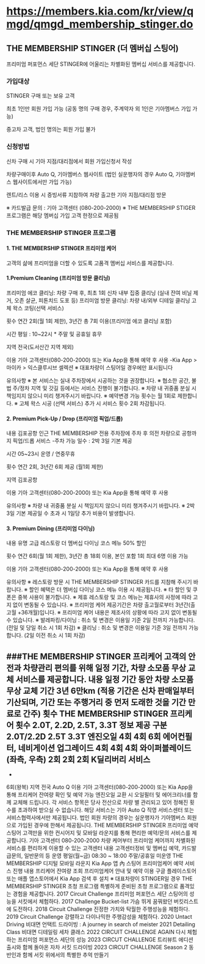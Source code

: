 # https://members.kia.com/kr/view/qmgd/qmgd_membership_stinger.do

## THE MEMBERSHIP STINGER (더 멤버십 스팅어)

프리미엄 퍼포먼스 세단 STINGER에 어울리는 차별화된 멤버십 서비스를 제공합니다.

### 가입대상

STINGER 구매 또는 보유 고객

최초 1인만 회원 가입 가능 (공동 명의 구매 경우, 주계약자 외 1인은 기아멤버스 가입 가능)

중고차 고객, 법인 명의는 회원 가입 불가

### 신청방법

신차 구매 시
기아 지점/대리점에서 회원 가입신청서 작성

차량구매이후
Auto Q, 기아멤버스 웹사이트 (법인 실운행자의 경우 Auto Q, 기아멤버스 웹사이트에서만 가입 가능)

렌트/리스 이용 시
증빙서류 지참하여 차량 출고한 기아 지점/대리점 방문

※ 카드발급 문의 : 기아 고객센터 (080-200-2000)
※ THE MEMBERSHIP STIGER 프로그램은 해당 멤버십 가입 고객 한정으로 제공됨

### THE MEMBERSHIP STINGER 프로그램

#### 1. THE MEMBERSHIP STINGER 프리미엄 케어

고객의 삶에 프리미엄을 더할 수 있도록 고품격 멤버십 서비스를 제공합니다.

#### 1.Premium Cleaning (프리미엄 방문 클리닝)

프리미엄 에코 클리닝: 차량 구매 후, 최초 1회 신차 내부 집중 클리닝 (실내 잔여 비닐 제거, 오존 살균, 피톤치드 도포 등)
프리미엄 방문 클리닝: 차량 내/외부 디테일 클리닝
고체 왁스 코팅(선택 서비스)

횟수
연간 2회(월 1회 제한), 3년간 총 7회 이용(프리미엄 에코 클리닝 포함)

시간
평일 : 10~22시 * 주말 및 공휴일 휴무

지역
전국(도서산간 지역 제외)

이용
기아 고객센터(080-200-2000) 또는 Kia App을 통해 예약 후 사용
-Kia App > 마이카 > 익스클루시브 셀렉션
※ 대표차량이 스팅어일 경우에만 표시됩니다

유의사항
※ 본 서비스는 실내 주차장에서 시공하는 것을 권장합니다.
※ 협소한 공간, 불법 주/정차 지역 및 갓길 등에서는 서비스 진행이 불가합니다.
※ 차량 내 귀중품 분실 시 책임지지 않으니 미리 챙겨주시기 바랍니다.
※ 예약변경 가능 횟수는 월 1회로 제한합니다.
※ 고체 왁스 시공 (선택 서비스) 추가 시 서비스 횟수 2회 차감됩니다.

#### 2. Premium Pick-Up / Drop (프리미엄 픽업/드롭)

내용
김포공항 인근 THE MEMBERSHIP 전용 주차장에 주차 후 의전 차량으로 공항까지 픽업/드롭 서비스
-주차 가능 일수 : 2박 3일 기본 제공

시간
05~23시 운영 / 연중무휴

횟수
연간 2회, 3년간 6회 제공 (월1회 제한)

지역
김포공항

이용
기아 고객센터(080-200-2000) 또는 Kia App을 통해 예약 후 사용

유의사항
※ 차량 내 귀중품 분실 시 책임지지 않으니 미리 챙겨주시기 바랍니다.
※ 2박 3일 기본 제공일 수 초과 시 1일당 추가 비용이 발생합니다.

#### 3. Premium Dining (프리미엄 다이닝)

내용
유명 고급 레스토랑 더 멤버십 다이닝 코스 메뉴 50% 할인

횟수
연간 6회(월 1회 제한), 3년간 총 18회 이용, 본인 포함 1회 최대 6명 이용 가능

이용
기아 고객센터(080-200-2000) 또는 Kia App을 통해 예약 후 사용

유의사항
※ 레스토랑 방문 시 THE MEMBERSHIP STINGER 카드를 지참해 주시기 바랍니다.
※ 할인 혜택은 더 멤버십 다이닝 코스 메뉴 이용 시 제공됩니다.
※ 타 할인 및 쿠폰은 중복 사용이 불가합니다.
※ 제휴 레스토랑 및 코스 메뉴는 제휴사의 사정에 따라 고지 없이 변동될 수 있습니다.
※ 프리미엄 케어 제공기간은 차량 출고월로부터 3년간(출고월 +36개월)입니다.
※ 프리미엄 케어 내용은 제조사의 상황에 따라 고지 없이 변동될 수 있습니다.
※ 발레파킹/다이닝 : 취소 및 변경은 이용일 기준 2일 전까지 가능합니다. (전일 및 당일 취소 시 1회 차감)
※ 클리닝 : 취소 및 변경은 이용일 기준 3일 전까지 가능합니다. (2일 이전 취소 시 1회 차감)

###THE MEMBERSHIP STINGER 프리케어
고객의 안전과 차량관리 편의를 위해 일정 기간, 차량 소모품 무상 교체 서비스를
제공합니다.
내용
일정 기간 동안 차량 소모품 무상 교체
기간
3년 6만km
(적용 기간은 신차 판매일부터 기산되며, 기간 또는 주행거리 중 먼저 도래한 것을 기간 만료로 간주)
횟수
THE MEMBERSHIP STINGER 프리케어 횟수
2.0T, 2.2D, 2.5T, 3.3T 정보 제공
구분
2.0T/2.2D
2.5T
3.3T
엔진오일
4회
4회
6회
에어컨필터, 네비게이션 업그레이드
4회
4회
4회
와이퍼블레이드(좌측, 우측)
2회
2회
2회
K딜리버리 서비스
-
-
6회(왕복)
지역
전국 Auto Q
이용
기아 고객센터(080-200-2000) 또는 Kia App을 통해 프리케어 잔여량 확인 및 예약 가능
엔진오일 교환 시 오일필터 및 에어크리너를 함께 교체해 드립니다.
각 서비스 항목은 당사 전산으로 차량 별 관리되고 있어 정해진 횟수를 초과하여 받으실 수 없습니다.
해당 서비스는 기아 Auto Q 직영 서비스센터 또는 서비스협력사에서만 제공됩니다.
법인 회원 차량의 경우는 실운행자가 기아멤버스 회원으로 가입된 경우에 한해서 제공됩니다.
THE MEMBERSHIP STINGER 프리미엄 예약
스팅어 고객만을 위한 컨시어지 및 모바일 라운지를 통해 편리한 예약/문의 서비스를
제공합니다.
기아 고객센터  080-200-2000
차량 케어부터 프리미엄 케어까지 차별화된 서비스를 편리하게 이용할 수 있는 고객센터
내용
고객센터정비 및 멤버십 예약, 카드발급문의, 일반문의 등
운영
평일(월~금) 08:30 ~ 18:00
주말/공휴일 미운영
THE MEMBERSHIP 디지털 모바일 라운지
Kia App 앱
內
스팅어 프리미엄케어 예약 서비스 진행
내용
프리케어 잔여량 조회
프리미엄케어 안내 및 예약
이용
구글 플레이스토어 또는 애플 앱스토어에서 Kia App 검색 후 설치
※ 대표차량이 STINGER일 경우
THE MEMBERSHIP STINGER 초청 프로그램
특별하게 준비된 초청 프로그램으로 품격있는 경험을 제공합니다.
2017 Circuit Challenge
프리미엄 퍼포먼스 세단 스팅어의 성능을 서킷에서 체험하다.
2017 Challenge Bucket-list
가슴 뛰게 꿈꿔왔던 버킷리스트에 도전하다.
2018 Circuit Challenge
진정한 가치와 탁월한 주행성능을 체험하다.
2019 Circuit Challenge
강렬하고 다이나믹한 주행감성을 체험하다.
2020 Untact Driving
비대면 언택트 드라이빙 : A journey in search of meister
2021 Detailing Class
비대면 디테일링 세차 클래스
2022 CIRCUIT CHALLENGE AGAIN
다시 체험하는 프리미엄 퍼포먼스 세단의 성능
2023 CIRCUT CHALLENGE
트리뷰트 에디션 출시와 함께 돌아온 자차 서킷 드라이빙
2023 CIRCUT CHALLENGE Season 2
동반인과 함께 서킷 위에서의 특별한 추억 만들기